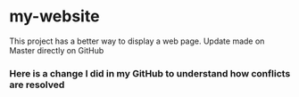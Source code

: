 # my-website
This project has a better way to display a web page.
Update made on Master directly on GitHub
### Here is a change I did in my GitHub to understand how conflicts are resolved
